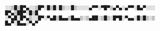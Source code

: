 ░░▒█▒█▀▄░░▒█▀░█▒█░█▒░░█▒░░░░▄▀▀░▀█▀▒▄▀▄░▄▀▀░█▄▀░░░█▀▄▒██▀░█▒█
░▀▄█░█▀▄▒░░█▀░▀▄█▒█▄▄▒█▄▄▒░▒▄██░▒█▒░█▀█░▀▄▄░█▒█▒░▒█▄▀░█▄▄░▀▄▀
